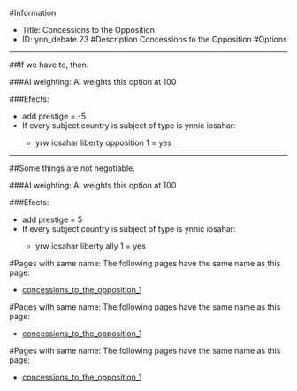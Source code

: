 #Information
 - Title: Concessions to the Opposition
 - ID: ynn_debate.23
#Description
Concessions to the Opposition
#Options

___
##If we have to, then.

###AI weighting:
AI weights this option at 100


###Efects:<ul><li>add prestige = -5</li><li>If every subject country is subject of type is ynnic iosahar:</li><ul><li>yrw iosahar liberty opposition 1 = yes</li></ul></ul>

___
##Some things are not negotiable.

###AI weighting:
AI weights this option at 100


###Efects:<ul><li>add prestige = 5</li><li>If every subject country is subject of type is ynnic iosahar:</li><ul><li>yrw iosahar liberty ally 1 = yes</li></ul></ul>


#Pages with same name:
The following pages have the same name as this page:
 - [concessions_to_the_opposition_1](concessions_to_the_opposition_1.md)


#Pages with same name:
The following pages have the same name as this page:
 - [concessions_to_the_opposition_1](concessions_to_the_opposition_1.md)


#Pages with same name:
The following pages have the same name as this page:
 - [concessions_to_the_opposition_1](concessions_to_the_opposition_1.md)
